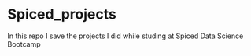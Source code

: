 # Spiced_projects

In this repo I save the projects I did while studing at Spiced Data Science Bootcamp
